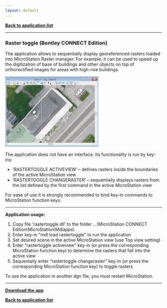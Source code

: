 ```yaml
---
layout: default
---
```


[**Back to application list**](../)

---

### Raster toggle (Bentley CONNECT Edition)

The application allows to sequentially display georeferenced rasters loaded into MicroStation Raster manager. For example, it can be used to speed up the digitization of base of buildings and other objects on top of orthorectified images for areas with high-rise buildings.

![](./images/rastertoggle.gif)

The application does not have an interface. Its functionality is run by key-ins:
*	‘RASTERTOGGLE ACTIVEVIEW’ – defines rasters inside the boundaries of the active MicroStation view
*	‘RASTERTOGGLE CHANGERASTER’ – sequentially displays rasters from the list defined by the first command in the active MicroStation view

For ease of use it is strongly recommended to bind key-in commands to MicroStation function keys.

---

**Application usage:**

1.	Copy file 'rastertoggle.dll' to the folder …\MicroStation CONNECT Edition\MicroStation\Mdlapps\
2.	Enter key-in "mdl load rastertoggle" to run the application
3.	Set desired scene in the active MicroStation view (use Top view setting)
4.	Enter “rastertoggle activeview” key-in (or press the corresponding MicroStation function key) to determine the rasters that fall into the active view
5.	Sequentally enter “rastertoggle changeraster" key-in (or press the corresponding MicroStation function key) to toggle rasters

To use the application in another dgn file, you must restart MicroStation.

---

[**Download the app**](https://github.com/DenisAntoshkin/Applications/releases/download/RasterToggle/rastertoggle.zip)

[**Back to application list**](../)